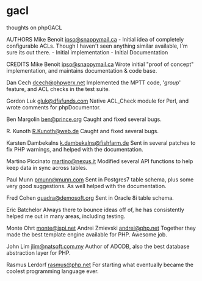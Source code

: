 gacl
====

thoughts on phpGACL

AUTHORS
Mike Benoit <ipso@snappymail.ca>
    - Initial idea of completely configurable ACLs.
      Though I haven't seen anything similar available, I'm sure its out there.
    - Initial implementation
    - Initial Documentation

CREDITS
Mike Benoit <ipso@snappymail.ca>
    Wrote initial "proof of concept" implementation, and maintains documentation & code base.

Dan Cech <dcech@phpwerx.net>
    Implemented the MPTT code, '_group_' feature, and ACL checks in the test suite.

Gordon Luk <gluk@dfafunds.com>
    Native ACL_Check module for Perl, and wrote comments for phpDocumentor.

Ben Margolin <ben@prince.org>
    Caught and fixed several bugs.

R. Kunoth <R.Kunoth@web.de>
    Caught and fixed several bugs.

Karsten Dambekalns <k.dambekalns@fishfarm.de>
    Sent in several patches to fix PHP warnings, and helped with the documentation.

Martino Piccinato <martino@nexus.it>
    Modified several API functions to help keep data in sync across tables.

Paul Munn <pmunn@munn.com>
    Sent in Postgres7 table schema, plus some very good suggestions. As well helped with the documentation.

Fred Cohen <quadra@demosoft.org>
    Sent in Oracle 8i table schema.

Eric Batchelor
    Always there to bounce ideas off of, he has consistently helped me out in many areas, including testing.

Monte Ohrt <monte@ispi.net>
Andrei Zmievski <andrei@php.net>
    Together they made the best template engine available for PHP. Awesome job.

John Lim <jlim@natsoft.com.my>
    Author of ADODB, also the best database abstraction layer for PHP.

Rasmus Lerdorf <rasmus@php.net>
    For starting what eventually became the coolest programming language ever.
